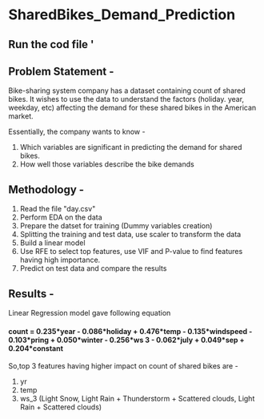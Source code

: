 # SharedBikes_Demand_Prediction

## Run the cod file '

## Problem Statement -
Bike-sharing system company has a dataset containing count of shared bikes. It wishes to use the data to understand the factors (holiday. year, weekday, etc) affecting the demand  for these shared bikes in the American market.

Essentially, the company wants to know -
1. Which variables are significant in predicting the demand for shared bikes.
2. How well those variables describe the bike demands

## Methodology - 
1. Read the file "day.csv"
2. Perform EDA on the data
3. Prepare the datset for training (Dummy variables creation)
4. Splitting the training and test data, use scaler to transform the data
5. Build a linear model
6. Use RFE to select top features, use VIF and P-value to find features having high importance.
7. Predict on test data and compare the results

## Results - 
Linear Regression model gave following equation
#### count = 0.235\*year - 0.086\*holiday + 0.476\*temp - 0.135\*windspeed - 0.103\*pring + 0.050\*winter - 0.256\*ws 3 - 0.062\*july + 0.049\*sep + 0.204\*constant 

So,top 3 features having higher impact on count of shared bikes are - 
1) yr 
2) temp 
3) ws_3 (Light Snow, Light Rain + Thunderstorm + Scattered clouds, Light Rain + Scattered clouds)

